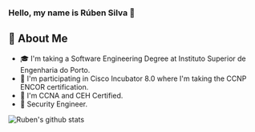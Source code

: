 ### Hello, my name is Rúben Silva 👋

## :speech_balloon: About Me

- :mortar_board: I'm taking a Software Engineering Degree at Instituto Superior de Engenharia do Porto.
- :book: I'm participating in Cisco Incubator 8.0 where I'm taking the CCNP ENCOR certification.
- 📶 I'm CCNA and CEH Certified.
- 💼 Security Engineer.

![Ruben's github stats](https://github-readme-stats.vercel.app/api?username=rubenandre&show_icons=true&theme=dracula)
